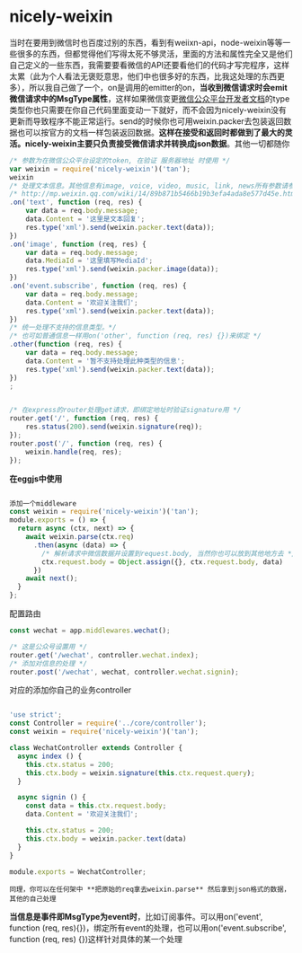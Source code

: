 # nicely-weixin
当时在要用到微信时也百度过别的东西，看到有weiixn-api，node-weixin等等一些很多的东西，但都觉得他们写得太死不够灵活，里面的方法和属性完全又是他们自己定义的一些东西，我需要要看微信的API还要看他们的代码才写完程序，这样太累（此为个人看法无褒贬意思，他们中也很多好的东西，比我这处理的东西更多），所以我自己做了一个，on是调用的emitter的on，**当收到微信请求时会emit微信请求中的MsgType属性**，这样如果微信变更[微信公众平台开发者文档](http://mp.weixin.qq.com/wiki/17/fc9a27730e07b9126144d9c96eaf51f9.html)的type类型你也只需要在你自己代码里面变动一下就好，而不会因为nicely-weixin没有更新而导致程序不能正常运行。send的时候你也可用weixin.packer去包装返回数据也可以按官方的文档一样包装返回数据。**这样在接受和返回时都做到了最大的灵活。nicely-weixin主要只负责接受微信请求并转换成json数据**。其他一切都随你

```javascript
/* 参数为在微信公众平台设定的token, 在验证 服务器地址 时使用 */
var weixin = require('nicely-weixin')('tan');
weixin
/* 处理文本信息。其他信息有image, voice, video, music, link, news所有参数请参考微信文档：  */
/* http://mp.weixin.qq.com/wiki/14/89b871b5466b19b3efa4ada8e577d45e.html#.E5.9B.9E.E5.A4.8D.E6.96.87.E6.9C.AC.E6.B6.88.E6.81.AF */
.on('text', function (req, res) {
	var data = req.body.message;
	data.Content = '这里是文本回复';
	res.type('xml').send(weixin.packer.text(data));
})
.on('image', function (req, res) {
	var data = req.body.message;
	data.MediaId = '这里填写MediaId';
	res.type('xml').send(weixin.packer.image(data));
})
.on('event.subscribe', function (req, res) {
	var data = req.body.message;
	data.Content = '欢迎关注我们';
	res.type('xml').send(weixin.packer.text(data));
})
/* 统一处理不支持的信息类型。*/
/* 也可如普通信息一样用on('other', function (req, res) {})来绑定 */
.other(function (req, res) {
	var data = req.body.message;
	data.Content = '暂不支持处理此种类型的信息';
	res.type('xml').send(weixin.packer.text(data));
})
;
```
```javascript

/* 在express的router处理get请求，即绑定地址时验证signature用 */
router.get('/', function (req, res) {
	res.status(200).send(weixin.signature(req));
});
router.post('/', function (req, res) {
	weixin.handle(req, res);
});
```

**在eggjs中使用**

```javascript

添加一个middleware
const weixin = require('nicely-weixin')('tan');
module.exports = () => {
  return async (ctx, next) => {
    await weixin.parse(ctx.req)
      .then(async (data) => {
    	/* 解析请求中微信数据并设置到request.body, 当然你也可以放到其他地方去 */
        ctx.request.body = Object.assign({}, ctx.request.body, data)
      })
    await next();
  }
};
```

配置路由
```javascript
const wechat = app.middlewares.wechat();

/* 这是公众号设置用 */
router.get('/wechat', controller.wechat.index);
/* 添加对信息的处理 */
router.post('/wechat', wechat, controller.wechat.signin);
```

对应的添加你自己的业务controller
```javascript

'use strict';
const Controller = require('../core/controller');
const weixin = require('nicely-weixin')('tan');

class WechatController extends Controller {
  async index () {
    this.ctx.status = 200;
    this.ctx.body = weixin.signature(this.ctx.request.query);
  }

  async signin () {
    const data = this.ctx.request.body;
    data.Content = '欢迎关注我们';

    this.ctx.status = 200;
    this.ctx.body = weixin.packer.text(data)
  }
}

module.exports = WechatController;
```

`同理，你可以在任何架中 **把原始的req拿去weixin.parse** 然后拿到json格式的数据，其他的自己处理`

**当信息是事件即MsgType为event时**，比如订阅事件。可以用on('event', function (req, res){})，绑定所有event的处理，也可以用on('event.subscribe', function (req, res) {})这样针对具体的某一个处理
